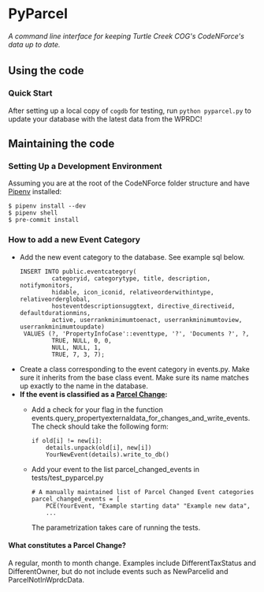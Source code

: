 # PyParcel
###### A command line interface for keeping Turtle Creek COG's CodeNForce's data up to date.
## Using the code
### Quick Start
After setting up a local copy of `cogdb` for testing, run ```python pyparcel.py``` to update your database with the latest data from the WPRDC!

## Maintaining the code
### Setting Up a Development Environment

Assuming you are at the root of the CodeNForce folder structure and have [Pipenv](https://pipenv.pypa.io/en/latest/) installed:
~~~
$ pipenv install --dev
$ pipenv shell
$ pre-commit install
~~~
### How to add a new Event Category
* Add the new event category to the database. See example sql below.
  ~~~{caption="Example insert sql"}  
  INSERT INTO public.eventcategory(
           categoryid, categorytype, title, description, notifymonitors,
           hidable, icon_iconid, relativeorderwithintype, relativeorderglobal,
           hosteventdescriptionsuggtext, directive_directiveid, defaultdurationmins,
           active, userrankminimumtoenact, userrankminimumtoview, userrankminimumtoupdate)
   VALUES (?, 'PropertyInfoCase'::eventtype, '?', 'Documents ?', ?,
           TRUE, NULL, 0, 0,
           NULL, NULL, 1,
           TRUE, 7, 3, 7);
  ~~~
* Create a class corresponding to the event category in events.py. Make sure it inherits from the base class event. Make sure its name matches up exactly to the name in the database.
* **If the event is classified as a [Parcel Change](#parcel-change):**
  * Add a check for your flag in the function events.query_propertyexternaldata_for_changes_and_write_events. The check should take the following form:
    ~~~
    if old[i] != new[i]:
        details.unpack(old[i], new[i])
        YourNewEvent(details).write_to_db()
    ~~~
   
  * Add your event to the list parcel_changed_events in tests/test_pyparcel.py
    ~~~
    # A manually maintained list of Parcel Changed Event categories
    parcel_changed_events = [
        PCE(YourEvent, "Example starting data" "Example new data",
        ...
    ~~~
    The parametrization takes care of running the tests.


<h4 id=parcel-change>What constitutes a Parcel Change?</h4>
A regular, month to month change.
Examples include DifferentTaxStatus and DifferentOwner, but do not include events such as NewParcelid and ParcelNotInWprdcData.
